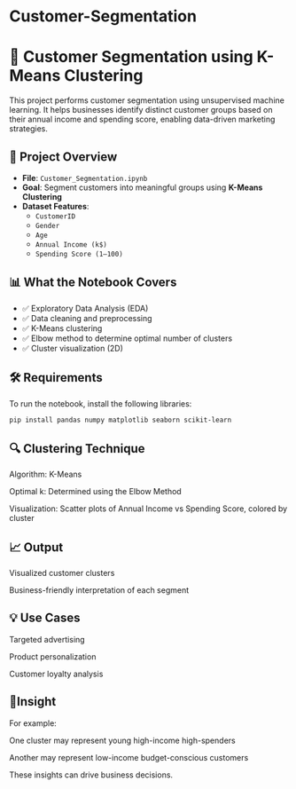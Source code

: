 # Customer-Segmentation
# 🧠 Customer Segmentation using K-Means Clustering

This project performs customer segmentation using unsupervised machine learning. It helps businesses identify distinct customer groups based on their annual income and spending score, enabling data-driven marketing strategies.

## 📁 Project Overview

- **File**: `Customer_Segmentation.ipynb`  
- **Goal**: Segment customers into meaningful groups using **K-Means Clustering**
- **Dataset Features**:
  - `CustomerID`
  - `Gender`
  - `Age`
  - `Annual Income (k$)`
  - `Spending Score (1–100)`

## 📊 What the Notebook Covers

- ✅ Exploratory Data Analysis (EDA)
- ✅ Data cleaning and preprocessing
- ✅ K-Means clustering
- ✅ Elbow method to determine optimal number of clusters
- ✅ Cluster visualization (2D)


## 🛠️ Requirements

To run the notebook, install the following libraries:

```bash
pip install pandas numpy matplotlib seaborn scikit-learn
```


## 🔍 Clustering Technique
Algorithm: K-Means

Optimal k: Determined using the Elbow Method

Visualization: Scatter plots of Annual Income vs Spending Score, colored by cluster

## 📈 Output
Visualized customer clusters

Business-friendly interpretation of each segment

## 💡 Use Cases
Targeted advertising

Product personalization

Customer loyalty analysis

## 📌Insight
For example:

One cluster may represent young high-income high-spenders

Another may represent low-income budget-conscious customers

These insights can drive business decisions.
